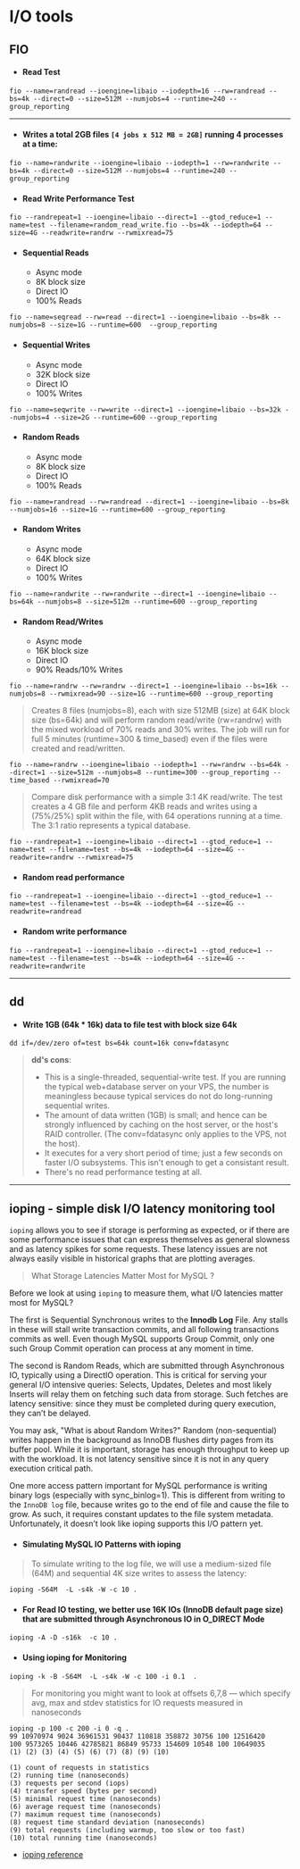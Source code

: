 # I/O tools


## FIO  
- #### Read Test  

```
fio --name=randread --ioengine=libaio --iodepth=16 --rw=randread --bs=4k --direct=0 --size=512M --numjobs=4 --runtime=240 --group_reporting
```
---
- #### Writes a total 2GB files `[4 jobs x 512 MB = 2GB]` running 4 processes at a time:
```
fio --name=randwrite --ioengine=libaio --iodepth=1 --rw=randwrite --bs=4k --direct=0 --size=512M --numjobs=4 --runtime=240 --group_reporting
```
- #### Read Write Performance Test
```
fio --randrepeat=1 --ioengine=libaio --direct=1 --gtod_reduce=1 --name=test --filename=random_read_write.fio --bs=4k --iodepth=64 --size=4G --readwrite=randrw --rwmixread=75
```
- #### Sequential Reads 
    - Async mode   
    - 8K block size   
    - Direct IO   
    - 100% Reads  
```
fio --name=seqread --rw=read --direct=1 --ioengine=libaio --bs=8k --numjobs=8 --size=1G --runtime=600  --group_reporting
```

- #### Sequential Writes 

    - Async mode  
    - 32K block size  
    - Direct IO   
    - 100% Writes  

```
fio --name=seqwrite --rw=write --direct=1 --ioengine=libaio --bs=32k --numjobs=4 --size=2G --runtime=600 --group_reporting
```
- #### Random Reads 
    - Async mode   
    - 8K block size   
    - Direct IO   
    - 100% Reads  

```
fio --name=randread --rw=randread --direct=1 --ioengine=libaio --bs=8k --numjobs=16 --size=1G --runtime=600 --group_reporting
```
- #### Random Writes 
    - Async mode  
    - 64K block size   
    - Direct IO  
    - 100% Writes  
```
fio --name=randwrite --rw=randwrite --direct=1 --ioengine=libaio --bs=64k --numjobs=8 --size=512m --runtime=600 --group_reporting
```
- #### Random Read/Writes 
    - Async mode  
    - 16K block size   
    - Direct IO  
    - 90% Reads/10% Writes  
```
fio --name=randrw --rw=randrw --direct=1 --ioengine=libaio --bs=16k --numjobs=8 --rwmixread=90 --size=1G --runtime=600 --group_reporting
```

> Creates 8 files (numjobs=8), each with size 512MB (size) at 64K block size (bs=64k) and will perform random read/write (rw=randrw) with the mixed workload of 70% reads and 30% writes.
 The job will run for full 5 minutes (runtime=300 & time_based) even if the files were created and read/written.

```
fio --name=randrw --ioengine=libaio --iodepth=1 --rw=randrw --bs=64k --direct=1 --size=512m --numjobs=8 --runtime=300 --group_reporting --time_based --rwmixread=70
```

> Compare disk performance with a simple 3:1 4K read/write. The test creates a 4 GB file and perform 4KB reads and writes using a (75%/25%) split within the file, with 64 operations running at a time. The 3:1 ratio represents a typical database.
```
fio --randrepeat=1 --ioengine=libaio --direct=1 --gtod_reduce=1 --name=test --filename=test --bs=4k --iodepth=64 --size=4G --readwrite=randrw --rwmixread=75
```

- #### Random read performance
```
fio --randrepeat=1 --ioengine=libaio --direct=1 --gtod_reduce=1 --name=test --filename=test --bs=4k --iodepth=64 --size=4G --readwrite=randread
```

- #### Random write performance
```
fio --randrepeat=1 --ioengine=libaio --direct=1 --gtod_reduce=1 --name=test --filename=test --bs=4k --iodepth=64 --size=4G --readwrite=randwrite
```

---

## dd
- #### Write 1GB (64k * 16k) data to file test with block size 64k
```
dd if=/dev/zero of=test bs=64k count=16k conv=fdatasync
```

> **dd's cons**:
>- This is a single-threaded, sequential-write test. If you are running the typical web+database server on your VPS, the number is meaningless because typical services do not do long-running sequential writes.
>- The amount of data written (1GB) is small; and hence can be strongly influenced by caching on the host server, or the host's RAID controller. (The conv=fdatasync only applies to the VPS, not the host).
>- It executes for a very short period of time; just a few seconds on faster I/O subsystems. This isn't enough to get a consistant result.
>- There's no read performance testing at all.

---
## ioping - simple disk I/O latency monitoring tool
`ioping` allows you to see if storage is performing as expected, or if there are some performance issues that can express themselves as general slowness and as latency spikes for some requests. These latency issues are not always easily visible in historical graphs that are plotting averages.

> What Storage Latencies Matter Most for MySQL ?

Before we look at using `ioping` to measure them, what I/O latencies matter most for MySQL?      

The first is Sequential Synchronous writes to the **Innodb Log** File. Any stalls in these will stall write transaction commits, and all following transactions commits as well. Even though MySQL supports Group Commit, only one such Group Commit operation can process at any moment in time.

The second is Random Reads, which are submitted through Asynchronous IO, typically using a DirectIO operation. This is critical for serving your general I/O intensive queries: Selects, Updates, Deletes and most likely Inserts will relay them on fetching such data from storage. Such fetches are latency sensitive: since they must be completed during query execution, they can’t be delayed.

You may ask, "What is about Random Writes?"  Random (non-sequential) writes happen in the background as InnoDB flushes dirty pages from its buffer pool. While it is important, storage has enough throughput to keep up with the workload. It is not latency sensitive since it is not in any query execution critical path.

One more access pattern important for MySQL performance is writing binary logs (especially with sync_binlog=1). This is different from writing to the `InnoDB log` file, because writes go to the end of file and cause the file to grow. As such, it requires constant updates to the file system metadata. Unfortunately, it doesn’t look like ioping supports this I/O pattern yet.

- #### Simulating MySQL IO Patterns with ioping
> To simulate writing to the log file, we will use a medium-sized file (64M) and sequential 4K size writes to assess the latency: 
```
ioping -S64M  -L -s4k -W -c 10 .
```

- #### For Read IO testing, we better use 16K IOs (InnoDB default page size) that are submitted through Asynchronous IO in O_DIRECT Mode  
```
ioping -A -D -s16k  -c 10 .
```
- #### Using  ioping for Monitoring
```
ioping -k -B -S64M  -L -s4k -W -c 100 -i 0.1  .
```
> For monitoring you might want to look at offsets 6,7,8 — which specify avg, max and stdev statistics for IO requests measured in nanoseconds

```
ioping -p 100 -c 200 -i 0 -q .
99 10970974 9024 36961531 90437 110818 358872 30756 100 12516420
100 9573265 10446 42785821 86849 95733 154609 10548 100 10649035
(1) (2) (3) (4) (5) (6) (7) (8) (9) (10)

(1) count of requests in statistics
(2) running time (nanoseconds)
(3) requests per second (iops)
(4) transfer speed (bytes per second)
(5) minimal request time (nanoseconds)
(6) average request time (nanoseconds)
(7) maximum request time (nanoseconds)
(8) request time standard deviation (nanoseconds)
(9) total requests (including warmup, too slow or too fast)
(10) total running time (nanoseconds)
```

- [ioping reference](https://manpages.debian.org/testing/ioping/ioping.1.en.html)
